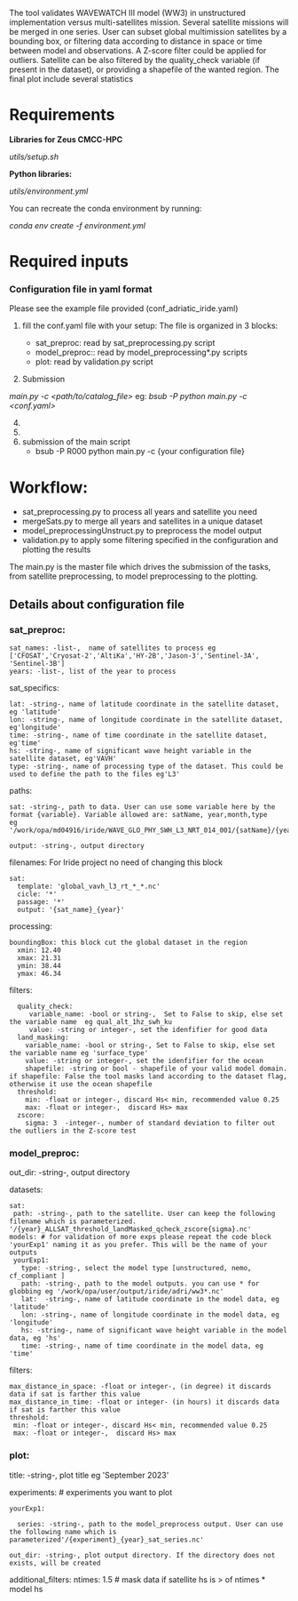 The tool validates WAVEWATCH III model (WW3) in unstructured implementation 
versus multi-satellites mission. Several satellite missions will be merged in one series.
User can subset global multimission satellites by a bounding box, or filtering data according to
distance in space or time between model and observations. A Z-score filter could be applied for outliers.
Satellite can be also filtered by the quality_check variable (if present in the dataset), or providing 
a shapefile of the wanted region.
The final plot include several statistics

# Requirements

**Libraries for Zeus CMCC-HPC**

_utils/setup.sh_

**Python libraries:**

_utils/environment.yml_

You can recreate the conda environment by running:

_conda env create -f environment.yml_

# Required inputs

### **Configuration file** in yaml format
Please see the example file provided (conf_adriatic_iride.yaml)

1) fill the conf.yaml file with your setup:
   The file is organized in 3 blocks:
   - sat_preproc: read by sat_preprocessing.py script
   - model_preproc:: read by model_preprocessing*.py scripts
   - plot: read by validation.py script

2) Submission

_main.py -c <path/to/catalog_file>_
eg: _bsub -P <proj queue> python main.py -c <conf.yaml>_

4) 
5) 
6) submission of the main script
   - bsub -P R000 python main.py -c {your configuration file} 

# Workflow:
   - sat_preprocessing.py to process all years and satellite you need
   - mergeSats.py to merge all years and satellites in a unique dataset 
   - model_preprocessingUnstruct.py to preprocess the model output
   - validation.py to apply some filtering specified in the configuration and plotting the results

The main.py is the master file which drives the submission of the tasks, from satellite preprocessing, to model preprocessing to the plotting.


## Details about configuration file

### sat_preproc:
   
    sat_names: -list-,  name of satellites to process eg ['CFOSAT','Cryosat-2','AltiKa','HY-2B','Jason-3','Sentinel-3A', 'Sentinel-3B']
    years: -list-, list of the year to process

  sat_specifics: 

    lat: -string-, name of latitude coordinate in the satellite dataset, eg 'latitude'
    lon: -string-, name of longitude coordinate in the satellite dataset, eg'longitude'
    time: -string-, name of time coordinate in the satellite dataset, eg'time'
    hs: -string-, name of significant wave height variable in the satellite dataset, eg'VAVH'
    type: -string-, name of processing type of the dataset. This could be used to define the path to the files eg'L3'
 
 paths:

    sat: -string-, path to data. User can use some variable here by the format {variable}. Variable allowed are: satName, year,month,type
    eg '/work/opa/md04916/iride/WAVE_GLO_PHY_SWH_L3_NRT_014_001/{satName}/{year}/{month}/'
    
    output: -string-, output directory

  filenames: For Iride project no need of changing this block

    sat:
      template: 'global_vavh_l3_rt_*_*.nc'
      cicle: '*'
      passage: '*'
      output: '{sat_name}_{year}'
  
  processing:

    boundingBox: this block cut the global dataset in the region
      xmin: 12.40
      xmax: 21.31
      ymin: 38.44
      ymax: 46.34
 
   filters:

      quality_check:
         variable_name: -bool or string-,  Set to False to skip, else set the variable name  eg qual_alt_1hz_swh_ku  
         value: -string or integer-, set the idenfifier for good data
      land_masking:
        variable_name: -bool or string-, Set to False to skip, else set the variable name eg 'surface_type' 
        value: -string or integer-, set the idenfifier for the ocean
        shapefile: -string or bool - shapefile of your valid model domain.  if shapefile: False the tool masks land according to the dataset flag, otherwise it use the ocean shapefile
      threshold:
        min: -float or integer-, discard Hs< min, recommended value 0.25 
        max: -float or integer-,  discard Hs> max
      zscore:
        sigma: 3  -integer-, number of standard deviation to filter out the outliers in the Z-score test


### model_preproc:

  out_dir: -string-, output directory
 
  datasets:

    sat:
     path: -string-, path to the satellite. User can keep the following filename which is parameterized. '/{year}_ALLSAT_threshold_landMasked_qcheck_zscore{sigma}.nc'
    models: # for validation of more exps please repeat the code block 'yourExp1' naming it as you prefer. This will be the name of your outputs
     yourExp1:
       type: -string-, select the model type [unstructured, nemo, cf_compliant ]
       path: -string-, path to the model outputs. you can use * for globbing eg '/work/opa/user/output/iride/adri/ww3*.nc' 
       lat:  -string-, name of latitude coordinate in the model data, eg 'latitude'
       lon: -string-, name of longitude coordinate in the model data, eg 'longitude'
       hs: -string-, name of significant wave height variable in the model data, eg 'hs'
       time: -string-, name of time coordinate in the model data, eg 'time'
 
 filters:

    max_distance_in_space: -float or integer-, (in degree) it discards data if sat is farther this value
    max_distance_in_time: -float or integer- (in hours) it discards data if sat is farther this value
    threshold:
     min: -float or integer-, discard Hs< min, recommended value 0.25 
     max: -float or integer-,  discard Hs> max

### plot:

  title: -string-, plot title eg  'September 2023' 

  experiments: # experiments you want to plot

    yourExp1:

      series: -string-, path to the model_preprocess output. User can use the following name which is parameterized'/{experiment}_{year}_sat_series.nc'

    out_dir: -string-, plot output directory. If the directory does not exists, will be created
  additional_filters:
    ntimes: 1.5 # mask data if satellite hs is > of ntimes * model hs
